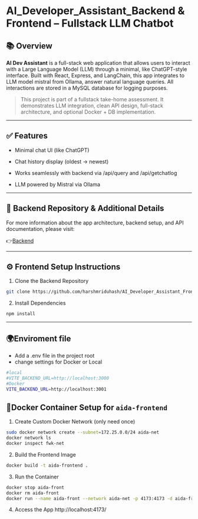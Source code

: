 # AI_Developer_Assistant_Backend & Frontend – Fullstack LLM Chatbot

## 📚 Overview

**AI Dev Assistant** is a full-stack web application that allows users to interact with a Large Language Model (LLM) through a minimal, like ChatGPT-style interface. Built with React, Express, and LangChain, this app integrates to LLM model mistral from Ollama, answer natural language queries. All interactions are stored in a MySQL database for logging purposes.

> This project is part of a fullstack take-home assessment. It demonstrates LLM integration, clean API design, full-stack architecture, and optional Docker + DB implementation.

---
## ✅ Features
- Minimal chat UI (like ChatGPT)

- Chat history display (oldest → newest)

- Works seamlessly with backend via /api/query and /api/getchatlog

- LLM powered by Mistral via Ollama

---
## 🔗 Backend Repository & Additional Details 
For more information about the app architecture, backend setup, and API documentation, please visit:

👉[Backend](https://github.com/miwgu/AI_Developer_Assistant_Backend)

---

## ⚙️ Frontend Setup Instructions

1. Clone the Backend Repository
```bash
git clone https://github.com/harshmriduhash/AI_Developer_Assistant_Frontend.git
```
2. Install Dependencies
```bash
npm install
``` 
---

## 🌍Enviroment file
- Add a .env file in the project root
- change settings for Docker or Local 

```bash
#local
#VITE_BACKEND_URL=http://localhost:3000
#Docker
VITE_BACKEND_URL=http://localhost:3001
``` 


## 🐳Docker Container Setup for `aida-frontend`

1. Create Custom Docker Network (only need once)
```bash
sudo docker network create --subnet=172.25.0.0/24 aida-net
docker network ls
docker inspect fwk-net
```
2. Build the Frontend Image
```bash
docker build -t aida-frontend .
```
3. Run the Container
```bash
docker stop aida-front
docker rm aida-front
docker run --name aida-front --network aida-net -p 4173:4173 -d aida-frontend
```
4. Access the App
http://localhost:4173/
